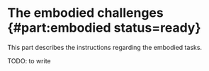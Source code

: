 # The embodied challenges {#part:embodied status=ready}

This part describes the instructions regarding the embodied tasks.

TODO: to write

